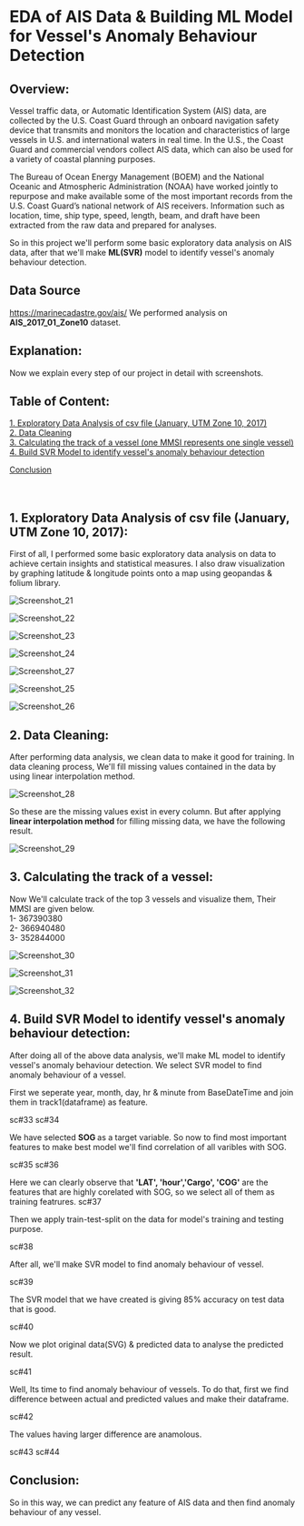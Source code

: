 # EDA of AIS Data & Building ML Model for Vessel's Anomaly Behaviour Detection
## Overview:
Vessel traffic data, or Automatic Identification System (AIS) data, are collected by the U.S. Coast Guard through an onboard navigation safety device that transmits and monitors the location and characteristics of large vessels in U.S. and international waters in real time. In the U.S., the Coast Guard and commercial vendors collect AIS data, which can also be used for a variety of coastal planning purposes.

The Bureau of Ocean Energy Management (BOEM) and the National Oceanic and Atmospheric Administration (NOAA) have worked jointly to repurpose and make available some of the most important records from the U.S. Coast Guard’s national network of AIS receivers. Information such as location, time, ship type, speed, length, beam, and draft have been extracted from the raw data and prepared for analyses.

So in this project we'll perform some basic exploratory data analysis on AIS data, after that we'll make <b>ML(SVR)</b> model to identify vessel's anomaly behaviour detection.

## Data Source
https://marinecadastre.gov/ais/
We performed analysis on <b>AIS_2017_01_Zone10</b> dataset.
## Explanation:
Now we explain every step of our project in detail with screenshots.

<a id='toc'></a>
## Table of Content:

[1. Exploratory Data Analysis of csv file (January, UTM Zone 10, 2017)](#l1)<br>
[2. Data Cleaning](#l2)<br>
[3. Calculating the track of a vessel (one MMSI represents one single vessel)](#l3)<br>
[4. Build SVR Model to identify vessel's anomaly behaviour detection](#l4)

[Conclusion](#conclusion)<br><br><br>

<a id='l1'></a>
## 1. Exploratory Data Analysis of csv file (January, UTM Zone 10, 2017):
First of all, I performed some basic exploratory data analysis on data to achieve certain insights and statistical measures. I also draw visualization by graphing latitude & longitude points onto a map using geopandas & folium library.

![Screenshot_21](https://user-images.githubusercontent.com/46135898/67838628-87a1f780-fb13-11e9-85b6-fc5899ab3fc4.png)

![Screenshot_22](https://user-images.githubusercontent.com/46135898/67838641-8e306f00-fb13-11e9-9b2f-e50ed03a25c2.png)

![Screenshot_23](https://user-images.githubusercontent.com/46135898/67838644-9092c900-fb13-11e9-98bb-8e7aa0ecef2a.png)

![Screenshot_24](https://user-images.githubusercontent.com/46135898/67838648-91c3f600-fb13-11e9-93e1-28c71ff8e773.png)

![Screenshot_27](https://user-images.githubusercontent.com/46135898/67838655-938db980-fb13-11e9-8b6d-66627d6e3c7a.png)

![Screenshot_25](https://user-images.githubusercontent.com/46135898/67838663-95f01380-fb13-11e9-977b-b5de438c44bf.png)

![Screenshot_26](https://user-images.githubusercontent.com/46135898/67838665-97214080-fb13-11e9-9199-372e4678a8e5.png)

<a id='l2'></a>
## 2. Data Cleaning:
After performing data analysis, we clean data to make it good for training. In data cleaning process, We'll fill missing values contained in the data by using linear interpolation method.


![Screenshot_28](https://user-images.githubusercontent.com/46135898/67839598-d355a080-fb15-11e9-940c-8d1a125f5dae.png)

So these are the missing values exist in every column. But after applying <b>linear interpolation method</b> for filling missing data, we have the following result.

![Screenshot_29](https://user-images.githubusercontent.com/46135898/67839600-d51f6400-fb15-11e9-94d5-572ee74c7b8b.png)

<a id='l3'></a>
##  3. Calculating the track of a vessel:
Now We'll calculate track of the top 3 vessels and visualize them, Their MMSI are given below.<br>
1- 367390380<br>
2- 366940480<br>
3- 352844000


![Screenshot_30](https://user-images.githubusercontent.com/46135898/68018086-118bc500-fcba-11e9-84b6-983158f8153e.png)


![Screenshot_31](https://user-images.githubusercontent.com/46135898/68018089-12bcf200-fcba-11e9-9e26-8fcee1a34171.png)


![Screenshot_32](https://user-images.githubusercontent.com/46135898/68018091-13ee1f00-fcba-11e9-8ac5-90751a6b2a3a.png)


<a id='l3'></a>
## 4. Build SVR Model to identify vessel's anomaly behaviour detection:
After doing all of the above data analysis, we'll make ML model to identify vessel's anomaly behaviour detection. We select SVR model to find anomaly behaviour of a vessel.

First we seperate year, month, day, hr & minute from BaseDateTime and join them in track1(dataframe) as feature.

sc#33
sc#34

We have selected <b> SOG </b> as a target variable. So now to find most important features to make best model we'll find correlation of all varibles with SOG. 

sc#35
sc#36

Here we can clearly observe that <b> 'LAT', 'hour','Cargo', 'COG'</b> are the features that are highly corelated with SOG, so we select all of them as training featrures.
sc#37

Then we apply train-test-split on the data for model's training and testing purpose.

sc#38

After all, we'll make SVR model to find anomaly behaviour of vessel.

sc#39

The SVR model that we have created is giving 85% accuracy on test data that is good.

sc#40

Now we plot original data(SVG) & predicted data to analyse the predicted result.

sc#41

Well, Its time to find anomaly behaviour of vessels. To do that, first we find difference between actual and predicted values and make their dataframe.

sc#42

The values having larger difference are anamolous.

sc#43
sc#44
<a id='conclusion'></a>
## Conclusion:
So in this way, we can predict any feature of AIS data and then find anomaly behaviour of any vessel.

